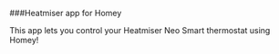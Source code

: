 ###Heatmiser app for Homey

This app lets you control your Heatmiser Neo Smart thermostat using Homey!